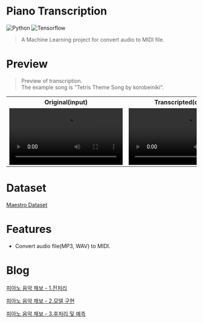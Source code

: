# Piano Transcription
![Python](https://img.shields.io/badge/Python-3776AB?style=for-the-badge&logo=Python&logoColor=white) ![Tensorflow](https://img.shields.io/badge/Tensorflow-FF6F00?style=for-the-badge&logo=Tensorflow&logoColor=white)

> A Machine Learning project for convert audio to MIDI file.

# Preview

> Preview of transcription.</br>
> The example song is "Tetris Theme Song by korobeiniki".

<div align="center">
  <table>
    <tr align="center">
      <th>Original(input)</th>
      <th>Transcripted(output)</th>
    </tr>
    <tr align="center">
      <td><video src="https://github.com/kuper0201/Piano_Transcription/assets/17348056/aec4244f-75d3-4ccb-b98f-77c416c95398"/></td>
      <td><video src="https://github.com/kuper0201/Piano_Transcription/assets/17348056/47ed6aa7-58a9-4555-9fd9-533e07aa1019"/></td>
    </tr>
  </table>
</div>

# Dataset

[Maestro Dataset](https://magenta.tensorflow.org/datasets/maestro)

# Features

- Convert audio file(MP3, WAV) to MIDI.

# Blog

[피아노 음악 채보 - 1.전처리](https://jeong-jun.su/piano-transcription-preproc)

[피아노 음악 채보 - 2.모델 구현](https://jeong-jun.su/piano-transcription-model)

[피아노 음악 채보 - 3.후처리 및 예측](https://jeong-jun.su/piano-transcription-postproc)
